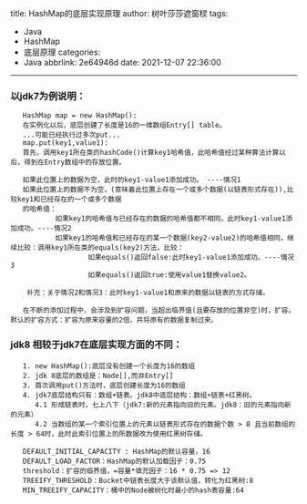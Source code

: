 title: HashMap的底层实现原理
author: 树叶莎莎遮窗棂
tags:
  - Java
  - HashMap
  - 底层原理
categories:
  - Java
abbrlink: 2e64946d
date: 2021-12-07 22:36:00
---
### 以jdk7为例说明：
       HashMap map = new HashMap():
       在实例化以后，底层创建了长度是16的一维数组Entry[] table。
       ...可能已经执行过多次put...
       map.put(key1,value1):
       首先，调用key1所在类的hashCode()计算key1哈希值，此哈希值经过某种算法计算以后，得到在Entry数组中的存放位置。
       
<!-- more -->
       
       如果此位置上的数据为空，此时的key1-value1添加成功。 ----情况1
       如果此位置上的数据不为空，(意味着此位置上存在一个或多个数据(以链表形式存在)),比较key1和已经存在的一个或多个数据
       的哈希值：
               如果key1的哈希值与已经存在的数据的哈希值都不相同，此时key1-value1添加成功。----情况2
               如果key1的哈希值和已经存在的某一个数据(key2-value2)的哈希值相同，继续比较：调用key1所在类的equals(key2)方法，比较：
                       如果equals()返回false:此时key1-value1添加成功。----情况3
                       如果equals()返回true:使用value1替换value2。
 
        补充：关于情况2和情况3：此时key1-value1和原来的数据以链表的方式存储。
 
       在不断的添加过程中，会涉及到扩容问题，当超出临界值(且要存放的位置非空)时，扩容。默认的扩容方式：扩容为原来容量的2倍，并将原有的数据复制过来。
 
 ### jdk8 相较于jdk7在底层实现方面的不同：
       1. new HashMap():底层没有创建一个长度为16的数组
       2. jdk 8底层的数组是：Node[],而非Entry[]
       3. 首次调用put()方法时，底层创建长度为16的数组
       4. jdk7底层结构只有：数组+链表。jdk8中底层结构：数组+链表+红黑树。
          4.1 形成链表时，七上八下（jdk7:新的元素指向旧的元素。jdk8：旧的元素指向新的元素）
          4.2 当数组的某一个索引位置上的元素以链表形式存在的数据个数 > 8 且当前数组的长度 > 64时，此时此索引位置上的所数据改为使用红黑树存储。
 
       DEFAULT_INITIAL_CAPACITY : HashMap的默认容量，16
       DEFAULT_LOAD_FACTOR：HashMap的默认加载因子：0.75
       threshold：扩容的临界值，=容量*填充因子：16 * 0.75 => 12
       TREEIFY_THRESHOLD：Bucket中链表长度大于该默认值，转化为红黑树:8
       MIN_TREEIFY_CAPACITY：桶中的Node被树化时最小的hash表容量:64